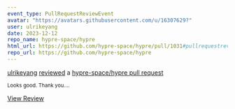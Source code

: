 ```yaml
---
event_type: PullRequestReviewEvent
avatar: "https://avatars.githubusercontent.com/u/16307629?"
user: ulrikeyang
date: 2023-12-12
repo_name: hypre-space/hypre
html_url: https://github.com/hypre-space/hypre/pull/1031#pullrequestreview-1778457056
repo_url: https://github.com/hypre-space/hypre
---
```


<a href='https://github.com/ulrikeyang' target='_blank'>ulrikeyang</a> <a href='https://github.com/hypre-space/hypre/pull/1031#pullrequestreview-1778457056' target='_blank'>reviewed</a> a <a href='https://github.com/hypre-space/hypre/pull/1031' target='_blank'>hypre-space/hypre pull request</a>

<small>Looks good. Thank you....</small>

<a href='https://github.com/hypre-space/hypre/pull/1031#pullrequestreview-1778457056' target='_blank'>View Review</a>